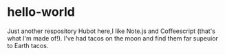 # hello-world
Just another respository
Hubot here,I like Note.js and Coffeescript (that's what I'm made of!).
I've had tacos on the moon and find them far supeuior to Earth tacos.
